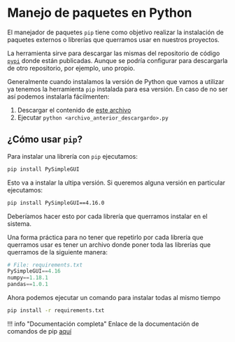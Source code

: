 Manejo de paquetes en Python
============================

El manejador de paquetes `pip` tiene como objetivo realizar la instalación de
paquetes externos o librerías que querramos usar en nuestros proyectos.

La herramienta sirve para descargar las mismas del repositorio de código
[`pypi`](https://pypi.org/) donde están publicadas. Aunque se podría configurar
para descargarla de otro repositorio, por ejemplo, uno propio.

Generalmente cuando instalamos la versión de Python que vamos a utilizar ya
tenemos la herramienta `pip` instalada para esa versión. En caso de no ser así
podemos instalarla fácilmenten:

1. Descargar el contenido de [este archivo](https://bootstrap.pypa.io/get-pip.py)
2. Ejecutar `python <archivo_anterior_descargardo>.py`

## ¿Cómo usar `pip`?

Para instalar una librería con `pip` ejecutamos:

```bash
pip install PySimpleGUI
```

Esto va a instalar la ultipa versión. Si queremos alguna versión en particular
ejecutamos:

```bash
pip install PySimpleGUI==4.16.0
```

Deberíamos hacer esto por cada librería que querramos instalar en el sistema.

Una forma práctica para no tener que repetirlo por cada librería que querramos
usar es tener un archivo donde poner toda las librerías que querramos de la
siguiente manera:

```python
# File: requirements.txt
PySimpleGUI==4.16
numpy==1.18.1
pandas==1.0.1
```

Ahora podemos ejecutar un comando para instalar todas al mismo tiempo

```bash
pip install -r requirements.txt
```

!!! info "Documentación completa"
    Enlace de la documentación de comandos de pip
    [aquí](https://pip.pypa.io/en/stable/reference/)

